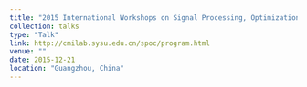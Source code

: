 ```yaml
---
title: "2015 International Workshops on Signal Processing, Optimization and Compressed Sensing (SPOC)"
collection: talks
type: "Talk"
link: http://cmilab.sysu.edu.cn/spoc/program.html
venue: ""
date: 2015-12-21
location: "Guangzhou, China"
---
```


